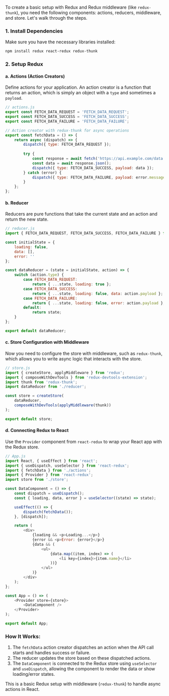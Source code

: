 To create a basic setup with Redux and Redux middleware (like `redux-thunk`), you need the following components: actions, reducers, middleware, and store. Let's walk through the steps.

### 1. Install Dependencies

Make sure you have the necessary libraries installed:

```bash
npm install redux react-redux redux-thunk
```

### 2. Setup Redux

#### a. **Actions (Action Creators)**

Define actions for your application. An action creator is a function that returns an action, which is simply an object with a `type` and sometimes a `payload`.

```js
// actions.js
export const FETCH_DATA_REQUEST = 'FETCH_DATA_REQUEST';
export const FETCH_DATA_SUCCESS = 'FETCH_DATA_SUCCESS';
export const FETCH_DATA_FAILURE = 'FETCH_DATA_FAILURE';

// Action creator with redux-thunk for async operations
export const fetchData = () => {
    return async (dispatch) => {
        dispatch({ type: FETCH_DATA_REQUEST });
        
        try {
            const response = await fetch('https://api.example.com/data');
            const data = await response.json();
            dispatch({ type: FETCH_DATA_SUCCESS, payload: data });
        } catch (error) {
            dispatch({ type: FETCH_DATA_FAILURE, payload: error.message });
        }
    };
};
```

#### b. **Reducer**

Reducers are pure functions that take the current state and an action and return the new state.

```js
// reducer.js
import { FETCH_DATA_REQUEST, FETCH_DATA_SUCCESS, FETCH_DATA_FAILURE } from './actions';

const initialState = {
    loading: false,
    data: [],
    error: ''
};

const dataReducer = (state = initialState, action) => {
    switch (action.type) {
        case FETCH_DATA_REQUEST:
            return { ...state, loading: true };
        case FETCH_DATA_SUCCESS:
            return { ...state, loading: false, data: action.payload };
        case FETCH_DATA_FAILURE:
            return { ...state, loading: false, error: action.payload };
        default:
            return state;
    }
};

export default dataReducer;
```

#### c. **Store Configuration with Middleware**

Now you need to configure the store with middleware, such as `redux-thunk`, which allows you to write async logic that interacts with the store.

```js
// store.js
import { createStore, applyMiddleware } from 'redux';
import { composeWithDevTools } from 'redux-devtools-extension';
import thunk from 'redux-thunk';
import dataReducer from './reducer';

const store = createStore(
    dataReducer,
    composeWithDevTools(applyMiddleware(thunk))
);

export default store;
```

#### d. **Connecting Redux to React**

Use the `Provider` component from `react-redux` to wrap your React app with the Redux store.

```js
// App.js
import React, { useEffect } from 'react';
import { useDispatch, useSelector } from 'react-redux';
import { fetchData } from './actions';
import { Provider } from 'react-redux';
import store from './store';

const DataComponent = () => {
    const dispatch = useDispatch();
    const { loading, data, error } = useSelector((state) => state);

    useEffect(() => {
        dispatch(fetchData());
    }, [dispatch]);

    return (
        <div>
            {loading && <p>Loading...</p>}
            {error && <p>Error: {error}</p>}
            {data && (
                <ul>
                    {data.map((item, index) => (
                        <li key={index}>{item.name}</li>
                    ))}
                </ul>
            )}
        </div>
    );
};

const App = () => (
    <Provider store={store}>
        <DataComponent />
    </Provider>
);

export default App;
```

### How It Works:

1. The `fetchData` action creator dispatches an action when the API call starts and handles success or failure.
2. The reducer updates the store based on these dispatched actions.
3. The `DataComponent` is connected to the Redux store using `useSelector` and `useDispatch`, allowing the component to render the data or show loading/error states.

This is a basic Redux setup with middleware (`redux-thunk`) to handle async actions in React.